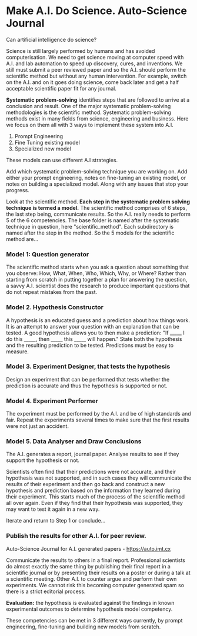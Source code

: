 # Make A.I. Do Science. Auto-Science Journal

Can artificial intelligence do science? 

Science is still largely performed by humans and has avoided computerisation. We need to get science moving at computer speed with A.I. and lab automation to speed up discovery, cures, and inventions. We still must submit a peer reviewed paper and so the A.I. should perform the scientific method but without any human intervention. For example, switch on the A.I. and on it goes doing science, come back later and get a half acceptable scientific paper fit for any journal.

**Systematic problem-solving** identifies steps that are followed to arrive at a conclusion and result. One of the major systematic problem-solving methodologies is the scientific method. Systematic problem-solving methods exist in many fields from science, engineering and business. Here we focus on them all with 3 ways to implement these system into A.I. 

1. Prompt Engineering
2. Fine Tuning existing model
3. Specialized new model

These models can use different A.I strategies. 

Add which systematic problem-solving technique you are working on.
Add either your prompt engineering, notes on fine-tuning an existing model, or notes on building a specialized model. Along with any issues that stop your progress.

Look at the scientific method. **Each step in the systematic problem solving technique is termed a model.** The scientific method comprises of 6 steps, the last step being, communicate results. So the A.I. really needs to perform 5 of the 6 competencies. The base folder is named after the systematic technique in question, here "scientific_method". Each subdirectory is named after the step in the method. So the 5 models for the scientific method are...

### Model 1: Question generator

The scientific method starts when you ask a question about something that you observe: How, What, When, Who, Which, Why, or Where? Rather than starting from scratch in putting together a plan for answering the question, a savvy A.I. scientist does the research to produce important questions that do not repeat mistakes from the past.

### Model 2. Hypothesis Constructor

A hypothesis is an educated guess and a prediction about how things work. It is an attempt to answer your question with an explanation that can be tested. A good hypothesis allows you to then make a prediction: "If _____ I do this _____, then _____ this _____ will happen." State both the hypothesis and the resulting prediction to be tested. Predictions must be easy to measure.

### Model 3. Experiment Designer, that tests the hypothesis

Design an experiment that can be performed that tests whether the prediction is accurate and thus the hypothesis is supported or not.

### Model 4. Experiment Performer

The experiment must be performed by the A.I. and be of high standards and fair. Repeat the experiments several times to make sure that the first results were not just an accident.

### Model 5. Data Analyser and Draw Conclusions

The A.I. generates a report, journal paper. Analyse results to see if they support the hypothesis or not.

Scientists often find that their predictions were not accurate, and their hypothesis was not supported, and in such cases they will communicate the results of their experiment and then go back and construct a new hypothesis and prediction based on the information they learned during their experiment. This starts much of the process of the scientific method all over again. Even if they find that their hypothesis was supported, they may want to test it again in a new way.

Iterate and return to Step 1 or conclude...

### Publish the results for other A.I. for peer review.

Auto-Science Journal for A.I. generated papers - https://auto.imt.cx

Communicate the results to others in a final report. Professional scientists do almost exactly the same thing by publishing their final report in a scientific journal or by presenting their results on a poster or during a talk at a scientific meeting. Other A.I. to counter argue and perform their own experiments. We cannot risk this becoming computer generated spam so there is a strict editorial process.

**Evaluation:** the hypothesis is evaluated against the findings in known experimental outcomes to determine hypothesis model competency. 

These competencies can be met in 3 different ways currently, by prompt engineering, fine-tuning and building new models from scratch.
